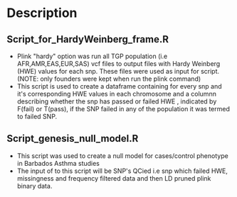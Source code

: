 # Description
## Script_for_HardyWeinberg_frame.R
* Plink "hardy" option was run all TGP population (i.e AFR,AMR,EAS,EUR,SAS) vcf files to output files with Hardy Weinberg (HWE) values for each snp. These files were used as input for script. (NOTE: only founders were kept when run the plink command) <br />
* This script is used to create a dataframe containing for every snp and it's corresponding HWE values in each chromosome and a columnn describing whether the snp has passed or failed HWE , indicated by F(fail) or T(pass), if the SNP failed in any of the population it was termed to failed SNP.

## Script_genesis_null_model.R
* This script was used to create a null model for cases/control phenotype in Barbados Asthma studies
* The input of to this script will be SNP's QCied i.e snp which failed HWE, missingness and frequency filtered data and then LD pruned plink binary data.
